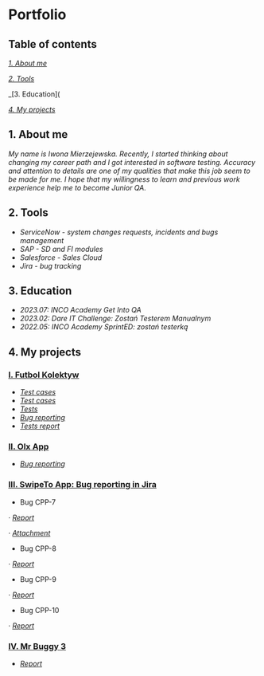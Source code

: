 # Portfolio
## Table of contents
_[1. About me](https://github.com/iwomie/Portfolio/blob/main/README.md#1-about-me)_ 

_[2. Tools](https://github.com/iwomie/Portfolio#2-tools)_ 

_[3. Education](

_[4. My projects](https://github.com/iwomie/Portfolio/blob/main/README.md#4-my-projects)_ 

## 1. About me 
_My name is Iwona Mierzejewska. Recently, I started thinking about changing my career path and I got interested in software testing. Accuracy and attention to details are one of my qualities that make this job seem to be made for me. I hope that my willingness to learn and previous work experience help me to become Junior QA._
## 2. Tools 
* _ServiceNow - system changes requests, incidents and bugs management_
* _SAP - SD and FI modules_
* _Salesforce - Sales Cloud_ 
* _Jira - bug tracking_
## 3. Education
* _2023.07: INCO Academy Get Into QA_
* _2023.02: Dare IT Challenge: Zostań Testerem Manualnym_
* _2022.05: INCO Academy SprintED: zostań testerką_
## 4. My projects 
### [I. Futbol Kolektyw](https://scouts.futbolkolektyw.pl/pl/login?redirected=true)
* _[Test cases](https://docs.google.com/spreadsheets/d/1SGpjxqexbIPE9JSs438MBMgA6geVcO31SISJ9r27u9c/edit?usp=share_link)_
* _[Test cases](https://docs.google.com/spreadsheets/d/1SRJXk_3-b_ZIS98n5aTPcu99Ty0H--Zjio9blAzJSFs/edit?usp=share_link)_
* _[Tests](https://docs.google.com/spreadsheets/d/18kLK4x-17psdC-EnCq14HQb1uiNIo_uRbaVzS4AVTRo/edit?usp=share_link)_
* _[Bug reporting](https://docs.google.com/spreadsheets/d/17EiWaU9rMqxWLWueae70ncigpOV_Sexu0Aq4yc3YGV8/edit?usp=share_link)_
* _[Tests report](https://docs.google.com/document/d/1XFhdk0StShKBr0pOk9cfHfXyI3ce9fzmO732qFvB1Ys/edit?usp=share_link)_

### [II. Olx App](https://olx.pl)
* _[Bug reporting](https://docs.google.com/spreadsheets/d/1wosRaUmmiVkhifE9PtMZua0VE5fBsaMOzOVV7uJndL0/edit?usp=share_link)_

### [III. SwipeTo App: Bug reporting in Jira](https://swipeto.pl)
* Bug CPP-7

‧ _[Report](https://drive.google.com/file/d/1bMh8rMSOlw6a2juILncjxvngIy1fQ8uB/view?usp=share_link)_

‧ _[Attachment](https://drive.google.com/file/d/1Gu-qUXlMzo2M5TTGXZ6X1iP6V6h-v34i/view?usp=share_link)_

* Bug CPP-8

‧ _[Report](https://drive.google.com/file/d/1tC8tx5DAdh_ziejCCzmh0X9qhnYt05ub/view?usp=share_link)_

* Bug CPP-9

‧ _[Report](https://drive.google.com/file/d/1EjLSxvLLejcuBZus1iVufGmdZQaUIcOs/view?usp=share_link)_

* Bug CPP-10

‧ _[Report](https://drive.google.com/file/d/1OnvDDyPszl5WvpNMkEK0-zCAqT8K7iO_/view?usp=share_link)_

### [IV. Mr Buggy 3](http://mrbuggy.pl/mrbuggy3/)
* _[Report](https://drive.google.com/file/d/15E_T0rm_oas3ujdJ6On8b3r3oEcFIdRd/view?usp=share_link)_



